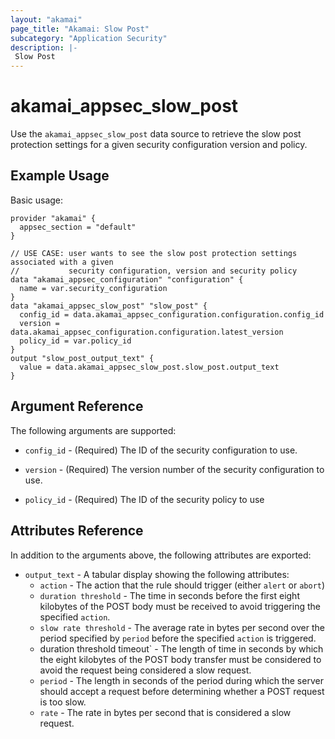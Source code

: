 ```yaml
---
layout: "akamai"
page_title: "Akamai: Slow Post"
subcategory: "Application Security"
description: |-
 Slow Post
---
```


# akamai_appsec_slow_post

Use the `akamai_appsec_slow_post` data source to retrieve the slow post protection settings for a given security configuration version and policy.

## Example Usage

Basic usage:

```hcl
provider "akamai" {
  appsec_section = "default"
}

// USE CASE: user wants to see the slow post protection settings associated with a given
//           security configuration, version and security policy
data "akamai_appsec_configuration" "configuration" {
  name = var.security_configuration
}
data "akamai_appsec_slow_post" "slow_post" {
  config_id = data.akamai_appsec_configuration.configuration.config_id
  version = data.akamai_appsec_configuration.configuration.latest_version
  policy_id = var.policy_id
}
output "slow_post_output_text" {
  value = data.akamai_appsec_slow_post.slow_post.output_text
}

```

## Argument Reference

The following arguments are supported:

* `config_id` - (Required) The ID of the security configuration to use.

* `version` - (Required) The version number of the security configuration to use.

* `policy_id` - (Required) The ID of the security policy to use

## Attributes Reference

In addition to the arguments above, the following attributes are exported:

* `output_text` - A tabular display showing the following attributes:
  * `action` - The action that the rule should trigger (either `alert` or `abort`)
  * `duration threshold` - The time in seconds before the first eight kilobytes of the POST body must be received to avoid triggering the specified `action`.
  * `slow rate threshold` - The average rate in bytes per second over the period specified by `period` before the specified `action` is triggered.
  * duration threshold timeout` - The length of time in seconds by which the eight kilobytes of the POST body transfer must be considered to avoid the request being considered a slow request.
  * `period` - The length in seconds of the period during which the server should accept a request before determining whether a POST request is too slow.
  * `rate` - The rate in bytes per second that is considered a slow request.

